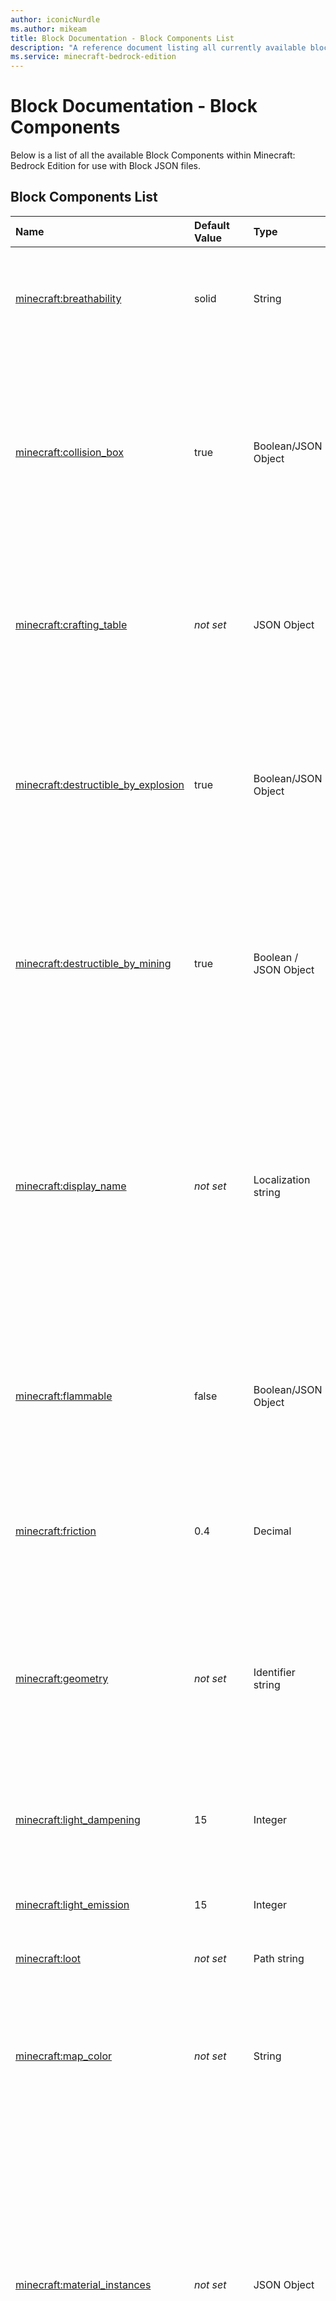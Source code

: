 ```yaml
---
author: iconicNurdle
ms.author: mikeam
title: Block Documentation - Block Components List
description: "A reference document listing all currently available block components"
ms.service: minecraft-bedrock-edition
---
```


# Block Documentation - Block Components

Below is a list of all the available Block Components within Minecraft: Bedrock Edition for use with Block JSON files.

## Block Components List

|Name |Default Value  |Type  |Description  |
|:----------|:----------|:----------|:----------|
|[minecraft:breathability](minecraftBlock_breathability.md)| solid| String| Determines whether the block is breathable by defining if the block is treated as a solid or as air. Experimental toggles required: Holiday Creator Features.|
|[minecraft:collision_box](minecraftBlock_collision_box.md)| true| Boolean/JSON Object| Defines the area of the block that collides with entities. If set to true, default values are used. If set to false, the block's collision with entities is disabled. If this component is omitted, default values are used. Experimental toggles required: Holiday Creator Features (in format versions before 1.19.50).|
|[minecraft:crafting_table](minecraftBlock_crafting_table.md) |*not set*| JSON Object | Makes your block into a custom crafting table which enables the crafting table UI and the ability to craft recipes. Experimental toggles required: Holiday Creator Features (in format versions before 1.19.50).|
|[minecraft:destructible_by_explosion](minecraftBlock_destructible_by_explosion.md)| true| Boolean/JSON Object| Describes the destructible by explosion properties for this block. If set to true, the block will have the default explosion resistance. If set to false, this block is indestructible by explosion. If the component is omitted, the block will have the default explosion resistance.|
|[minecraft:destructible_by_mining](minecraftBlock_destructible_by_mining.md)| true| Boolean / JSON Object | Describes the destructible by mining properties for this block. If set to true, the block will take the default number of seconds to destroy. If set to false, this block is indestructible by mining. If the component is omitted, the block will take the default number of seconds to destroy.|
|[minecraft:display_name](minecraftBlock_display_name.md)|*not set* | Localization string|Specifies the language file key that maps to what text will be displayed when you hover over the block in your inventory and hotbar. If the string given can not be resolved as a loc string, the raw string given will be displayed. If this component is omitted, the name of the block will be used as the display name. Experimental toggles required: Holiday Creator Features (in format versions before 1.19.60).|
|[minecraft:flammable](minecraftBlock_flammable.md)|false | Boolean/JSON Object| Describes the flammable properties for this block. If set to true, default values are used. If set to false, or if this component is omitted, the block will not be able to catch on fire naturally from neighbors, but it can still be directly ignited.|
|[minecraft:friction](minecraftBlock_friction.md)| 0.4| Decimal| Describes the friction for this block in a range of (0.0-0.9). Friction affects an entity's movement speed when it travels on the block. Greater value results in more friction.|
|[minecraft:geometry](minecraftBlock_geometry.md)|*not set* | Identifier string| The description identifier of the geometry file to use to render this block. This identifier must match an existing geometry identifier in any of the currently loaded resource packs. Experimental toggles required: Holiday Creator Features (in format versions before 1.19.40).|
|[minecraft:light_dampening](minecraftBlock_light_dampening.md)| 15| Integer| The amount that light will be dampened when it passes through the block, in a range (0-15). Higher value means the light will be dampened more. |
|[minecraft:light_emission](minecraftBlock_light_emission.md)| 15| Integer| The amount of light this block will emit in a range (0-15). Higher value means more light will be emitted. |
|[minecraft:loot](minecraftBlock_loot.md) | *not set* | Path string| The path to the loot table, relative to the behavior pack.|
|[minecraft:map_color](minecraftBlock_map_color.md)|*not set* | String| Sets the color of the block when rendered to a map. The color is represented as a hex value in the format "#RRGGBB". May also be expressed as an array of [R, G, B] from 0 to 255. If this component is omitted, the block will not show up on the map. |
|[minecraft:material_instances](minecraftBlock_material_instances.md)|*not set* | JSON Object| The material instances for a block. Maps face or material_instance names in a geometry file to an actual material instance. You can assign a material instance object to any of these faces: "up", "down", "north", "south", "east", "west", or "*". You can also give an instance the name of your choosing such as "my_instance", and then assign it to a face by doing "north":"my_instance". Experimental toggles required: Holiday Creator Features (in format versions before 1.19.40). |
|[minecraft:placement_filter](minecraftBlock_placement_filter.md)|*not set* | JSON Object|  Sets rules for under what conditions the block can be placed or survive. Experimental toggles required: Holiday Creator Features (in format versions before 1.19.60).|
|[minecraft:selection_box](minecraftBlock_selection_box.md)|  Boolean / JSON Object | true |  Defines the area of the block that is selected by the player's cursor. If set to true, default values are used. If set to false, this block is not selectable by the player's cursor. If this component is omitted, default values are used. Experimental toggles required: Holiday Creator Features (in format versions before 1.19.60).|
|[minecraft:transformation](minecraftBlock_transformation.md)| rotation[0, 0, 0]| Vector [a, b, c]| The block's translation around the center of the cube in degrees. The rotation order is [x, y, z]. Angles need to be in multiples of 90. Experimental toggles required: Holiday Creator Features (in format versions before 1.19.80). |
|[minecraft:unit_cube](minecraftBlock_unit_cube.md)|*not set* | JSON Object| Specifies that a unit cube is to be used with tessellation. |
